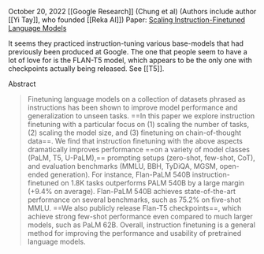October 20, 2022
[[Google Research]] (Chung et al) (Authors include author [[Yi Tay]], who founded [[Reka AI]])
Paper: [Scaling Instruction-Finetuned Language Models](https://arxiv.org/abs/2210.11416)

It seems they practiced instruction-tuning various base-models that had previously been produced at Google. The one that people seem to have a lot of love for is the FLAN-T5 model, which appears to be the only one with checkpoints actually being released. See [[T5]].


Abstract
> Finetuning language models on a collection of datasets phrased as instructions has been shown to improve model performance and generalization to unseen tasks. ==In this paper we explore instruction finetuning with a particular focus on (1) scaling the number of tasks, (2) scaling the model size, and (3) finetuning on chain-of-thought data==. We find that instruction finetuning with the above aspects dramatically improves performance ==on a variety of model classes (PaLM, T5, U-PaLM),== prompting setups (zero-shot, few-shot, CoT), and evaluation benchmarks (MMLU, BBH, TyDiQA, MGSM, open-ended generation). For instance, Flan-PaLM 540B instruction-finetuned on 1.8K tasks outperforms PALM 540B by a large margin (+9.4% on average). Flan-PaLM 540B achieves state-of-the-art performance on several benchmarks, such as 75.2% on five-shot MMLU. ==We also publicly release Flan-T5 checkpoints==, which achieve strong few-shot performance even compared to much larger models, such as PaLM 62B. Overall, instruction finetuning is a general method for improving the performance and usability of pretrained language models.
